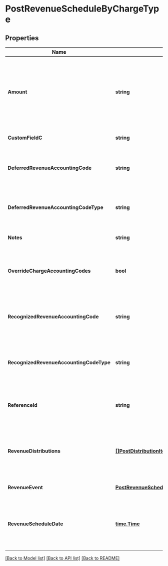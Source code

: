 # PostRevenueScheduleByChargeType

## Properties
Name | Type | Description | Notes
------------ | ------------- | ------------- | -------------
**Amount** | **string** | The revenue schedule amount, which is the sum of all revenue items. This field cannot be null and must be formatted based on the currency, such as &#x60;JPY 30&#x60; or &#x60;USD 30.15&#x60;. Test out the currency to ensure you are using the proper formatting otherwise, the response will fail and this error message is returned: &#x60;Allocation amount with wrong decimal places.&#x60;  | [default to null]
**CustomFieldC** | **string** | Any custom fields defined for this object. The custom field name is case-sensitive.  | [optional] [default to null]
**DeferredRevenueAccountingCode** | **string** | The accounting code for deferred revenue, such as Monthly Recurring Liability. Required only when &#x60;overrideChargeAccountingCodes&#x60; is &#x60;true&#x60;. Otherwise, this value is ignored.  | [optional] [default to null]
**DeferredRevenueAccountingCodeType** | **string** | The type of the deferred revenue accounting code, such as Deferred Revenue. Required only when &#x60;overrideChargeAccountingCodes&#x60; is &#x60;true&#x60;. Otherwise, this value is ignored.  | [optional] [default to null]
**Notes** | **string** | Additional information about this record.  Character Limit: 2,000  | [optional] [default to null]
**OverrideChargeAccountingCodes** | **bool** | When overriding accounting codes from a charge, &#x60;recognizedRevenueAccountingCode&#x60; and &#x60;deferredRevenue AccountingCode&#x60; must be in the request body and can have the empty value.  | [optional] [default to null]
**RecognizedRevenueAccountingCode** | **string** | The accounting code for recognized revenue, such as Monthly Recurring Charges or Overage Charges. Required only when &#x60;overrideChargeAccountingCodes&#x60; is &#x60;true&#x60;. Otherwise, the value is ignored.  | [optional] [default to null]
**RecognizedRevenueAccountingCodeType** | **string** | The type of the recognized revenue accounting code, such as Sales Revenue or Sales Discount. Required only when &#x60;overrideChargeAccountingCodes&#x60; is &#x60;true&#x60;. Otherwise, this value is ignored.  | [optional] [default to null]
**ReferenceId** | **string** | Reference ID is used only in the custom unlimited rule to create a revenue schedule. In this scenario, the revenue schedule is not linked to an invoice item or invoice item adjustment.  Character Limit: 60  | [optional] [default to null]
**RevenueDistributions** | [**[]PostDistributionItemType**](POSTDistributionItemType.md) | An array of revenue distributions. Represents how you want to distribute revenue for this revenue schedule. You can distribute revenue into a maximum of 250 accounting periods with one revenue schedule.  The sum of the newAmount fields must be equal to the amount field.  | [optional] [default to null]
**RevenueEvent** | [**PostRevenueScheduleByChargeTypeRevenueEvent**](POSTRevenueScheduleByChargeType_revenueEvent.md) |  | [optional] [default to null]
**RevenueScheduleDate** | [**time.Time**](time.Time.md) | The effective date of the revenue schedule. For example, the revenue schedule date for bookings-based revenue recognition is typically set to the order date or contract date.  The date cannot be in a closed accounting period. The date must be in &#x60;yyyy-mm-dd&#x60; format.  | [default to null]

[[Back to Model list]](../README.md#documentation-for-models) [[Back to API list]](../README.md#documentation-for-api-endpoints) [[Back to README]](../README.md)


